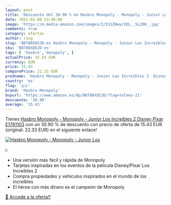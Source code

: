 ```yaml
---
layout: post
title: 'Descuento del 30.90 % en Hasbro Monopoly - Monopoly - Junior Los '
date: 2021-02-08 13:49:08
image: 'https://m.media-amazon.com/images/I/51SZHwyrXDL._SL200_.jpg'
comments: true
category: ofertas
author: ring
slug: 'B0788XQ5JD-es Hasbro Monopoly - Monopoly - Junior Los Increíbles 2...'
sku: 'B0788XQ5JD-es'
tags: [ 'hasbro','monopoly', ]
actualPrice: 15.43 EUR
currency: EUR
price: 15.43
comparePrice: 22.33 EUR
prodname: 'Hasbro Monopoly - Monopoly - Junior Los Increíbles 2  Disney Pixar   E1781103'
country: 'es'
flag: '🇪🇸'
brand: 'Hasbro Monopoly'
buyurl: 'https://www.amazon.es/dp/B0788XQ5JD/?tag=tolees-21'
descuento: '30.90'
average: '15.43'
---
```


Tienes [Hasbro Monopoly - Monopoly - Junior Los Increíbles 2  Disney Pixar   E1781103](https://www.amazon.es/dp/B0788XQ5JD/?tag=tolees-21) con un 30.90 % de descuento con precio de oferta de 15.43 EUR (original: 22.33 EUR) en el siguiente enlace!

[![Hasbro Monopoly - Monopoly - Junior Los ](https://m.media-amazon.com/images/I/51SZHwyrXDL._SL200_.jpg)](https://www.amazon.es/dp/B0788XQ5JD/?tag=tolees-21)

ℹ️:

- Una versión más fácil y rápida de Monopoly
- Tarjetas inspiradas en los eventos de la película Disney/Pixar Los Increíbles 2
- Compra propiedades y vehículos inspirados en el mundo de los increíbles
- El héroe con más dinero es el campeón de Monopoly

[🛒 Accede a la oferta!!](https://www.amazon.es/dp/B0788XQ5JD/?tag=tolees-21)
